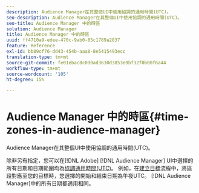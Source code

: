 ```yaml
---
description: Audience Manager在其整個UI中使用協調的通用時間(UTC)。
seo-description: Audience Manager在其整個UI中使用協調的通用時間(UTC)。
seo-title: Audience Manager 中的時區
solution: Audience Manager
title: Audience Manager 中的時區
uuid: ff4710a9-edee-470c-9ab0-85c1789a2837
feature: Reference
exl-id: bb89cf76-dd43-454b-aaa8-8e5415493ecc
translation-type: tm+mt
source-git-commit: fe01ebac8c0d0ad3630d3853e0bf32f0b00f6a44
workflow-type: tm+mt
source-wordcount: '105'
ht-degree: 15%

---
```


# Audience Manager 中的時區{#time-zones-in-audience-manager}

Audience Manager在其整個UI中使用協調的通用時間(UTC)。

除非另有指定，您可以在[!DNL Adobe] [!DNL Audience Manager] UI中選擇的所有日期和日期範圍均為[協調通用時間(UTC)](https://www.timeanddate.com/worldclock/timezone/utc)。 例如，在[建立目標](../features/destinations/create-cookie-destination.md#segments-mapping)流程中，將區段對應至您的目標時，您選擇的開始和結束日期為午夜UTC。 [!DNL Audience Manager]中的所有日期都適用相同。

